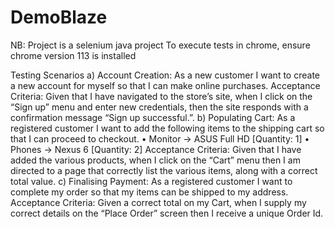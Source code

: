 # DemoBlaze

NB: 
Project is a selenium java project
To execute tests in chrome, ensure chrome version 113 is installed 


Testing Scenarios
a) Account Creation: As a new customer I want to create a new account for myself so that I can make online 
purchases.
Acceptance Criteria: Given that I have navigated to the store’s site, when I click on the “Sign up” menu and 
enter new credentials, then the site responds with a confirmation message “Sign up successful.”.
b) Populating Cart: As a registered customer I want to add the following items to the shipping cart so that I can 
proceed to checkout.
• Monitor → ASUS Full HD [Quantity: 1]
• Phones → Nexus 6 [Quantity: 2]
Acceptance Criteria: Given that I have added the various products, when I click on the “Cart” menu then I am 
directed to a page that correctly list the various items, along with a correct total value.
c) Finalising Payment: As a registered customer I want to complete my order so that my items can be shipped 
to my address.
Acceptance Criteria: Given a correct total on my Cart, when I supply my correct details on the “Place Order” 
screen then I receive a unique Order Id.
